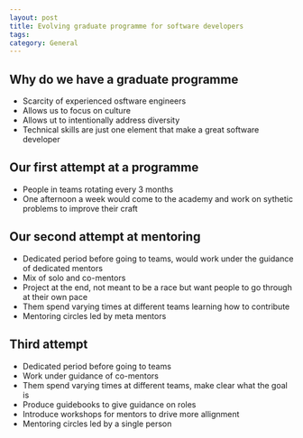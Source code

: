 ```yaml
---
layout: post
title: Evolving graduate programme for software developers
tags: 
category: General
---
```


## Why do we have a graduate programme

* Scarcity of experienced osftware engineers
* Allows us to focus on culture
* Allows ut to intentionally address diversity
* Technical skills are just one element that make a great software developer

## Our first attempt at a programme

- People in teams rotating every 3 months
- One afternoon a week would come to the academy and work on sythetic problems to improve their craft

## Our second attempt at mentoring

- Dedicated period before going to teams, would work under the guidance of dedicated mentors
- Mix of solo and co-mentors
- Project at the end, not meant to be a race but want people to go through at their own pace
- Them spend varying times at different teams learning how to contribute
- Mentoring circles led by meta mentors

## Third attempt

- Dedicated period before going to teams
- Work under guidance of co-mentors
- Them spend varying times at different teams, make clear what the goal is
- Produce guidebooks to give guidance on roles
- Introduce workshops for mentors to drive more allignment
- Mentoring circles led by a single person

